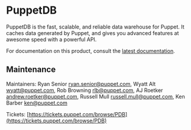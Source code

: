 # PuppetDB

[docs]: https://docs.puppet.com/puppetdb/latest

PuppetDB is the fast, scalable, and reliable data warehouse for Puppet. It caches data generated by Puppet, and gives you advanced features at awesome speed with a powerful API.

For documentation on this product, consult the [latest documentation][docs].

## Maintenance

Maintainers: Ryan Senior <ryan.senior@puppet.com>, Wyatt Alt <wyatt@puppet.com>, Rob Browning <rlb@puppet.com>, AJ Roetker <andrew.roetker@puppet.com>, Russell Mull <russell.mull@puppet.com>, Ken Barber <ken@puppet.com>

Tickets: [https://tickets.puppet.com/browse/PDB](https://tickets.puppet.com/browse/PDB)
